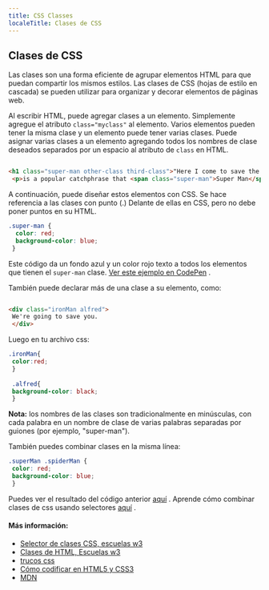 ```yaml
---
title: CSS Classes
localeTitle: Clases de CSS
---
```

## Clases de CSS

Las clases son una forma eficiente de agrupar elementos HTML para que puedan compartir los mismos estilos. Las clases de CSS (hojas de estilo en cascada) se pueden utilizar para organizar y decorar elementos de páginas web.

Al escribir HTML, puede agregar clases a un elemento. Simplemente agregue el atributo `class="myclass"` al elemento. Varios elementos pueden tener la misma clase y un elemento puede tener varias clases. Puede asignar varias clases a un elemento agregando todos los nombres de clase deseados separados por un espacio al atributo de `class` en HTML.

```html

<h1 class="super-man other-class third-class">"Here I come to save the day!"</h1> 
 <p>is a popular catchphrase that <span class="super-man">Super Man</span> often said.</p> 
```

A continuación, puede diseñar estos elementos con CSS. Se hace referencia a las clases con punto (.) Delante de ellas en CSS, pero no debe poner puntos en su HTML.

```css
.super-man { 
  color: red; 
  background-color: blue; 
 } 
```

Este código da un fondo azul y un color rojo texto a todos los elementos que tienen el `super-man` clase. [Ver este ejemplo en CodePen](https://codepen.io/Tlandis/pen/RLvomV) .

También puede declarar más de una clase a su elemento, como:

```html

<div class="ironMan alfred"> 
 We're going to save you. 
 </div> 
```

Luego en tu archivo css:

```css
.ironMan{ 
 color:red; 
 } 
 
 .alfred{ 
 background-color: black; 
 } 
```

**Nota:** los nombres de las clases son tradicionalmente en minúsculas, con cada palabra en un nombre de clase de varias palabras separadas por guiones (por ejemplo, "super-man").

También puedes combinar clases en la misma línea:

```css
.superMan .spiderMan { 
 color: red; 
 background-color: blue; 
 } 
```

Puedes ver el resultado del código anterior [aquí](https://codepen.io/Tlandis/pen/RLvomV) . Aprende cómo combinar clases de css usando selectores [aquí](https://www.w3schools.com/css/css_combinators.asp) .

#### Más información:

*   [Selector de clases CSS, escuelas w3](https://www.w3schools.com/cssref/sel_class.asp)
*   [Clases de HTML, Escuelas w3](https://www.w3schools.com/html/html_classes.asp)
*   [trucos css](https://css-tricks.com/how-css-selectors-work/)
*   [Cómo codificar en HTML5 y CSS3](http://howtocodeinhtml.com/chapter7.html)
*   [MDN](https://developer.mozilla.org/en-US/docs/Web/HTML/Global_attributes/class)